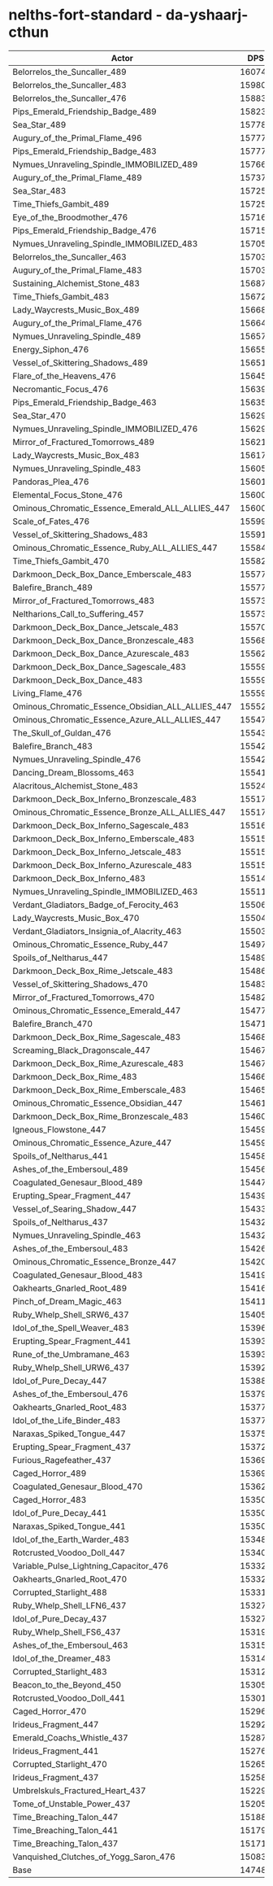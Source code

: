 # nelths-fort-standard - da-yshaarj-cthun
| Actor | DPS | Increase |
|---|:---:|:---:|
|Belorrelos_the_Suncaller_489|160745|8.99%|
|Belorrelos_the_Suncaller_483|159802|8.35%|
|Belorrelos_the_Suncaller_476|158831|7.69%|
|Pips_Emerald_Friendship_Badge_489|158234|7.29%|
|Sea_Star_489|157785|6.99%|
|Augury_of_the_Primal_Flame_496|157776|6.98%|
|Pips_Emerald_Friendship_Badge_483|157770|6.98%|
|Nymues_Unraveling_Spindle_IMMOBILIZED_489|157661|6.90%|
|Augury_of_the_Primal_Flame_489|157371|6.70%|
|Sea_Star_483|157258|6.63%|
|Time_Thiefs_Gambit_489|157255|6.63%|
|Eye_of_the_Broodmother_476|157166|6.57%|
|Pips_Emerald_Friendship_Badge_476|157150|6.56%|
|Nymues_Unraveling_Spindle_IMMOBILIZED_483|157057|6.49%|
|Belorrelos_the_Suncaller_463|157034|6.48%|
|Augury_of_the_Primal_Flame_483|157030|6.47%|
|Sustaining_Alchemist_Stone_483|156870|6.37%|
|Time_Thiefs_Gambit_483|156721|6.26%|
|Lady_Waycrests_Music_Box_489|156680|6.24%|
|Augury_of_the_Primal_Flame_476|156649|6.22%|
|Nymues_Unraveling_Spindle_489|156571|6.16%|
|Energy_Siphon_476|156559|6.15%|
|Vessel_of_Skittering_Shadows_489|156514|6.12%|
|Flare_of_the_Heavens_476|156453|6.08%|
|Necromantic_Focus_476|156399|6.05%|
|Pips_Emerald_Friendship_Badge_463|156352|6.01%|
|Sea_Star_470|156295|5.98%|
|Nymues_Unraveling_Spindle_IMMOBILIZED_476|156294|5.97%|
|Mirror_of_Fractured_Tomorrows_489|156219|5.92%|
|Lady_Waycrests_Music_Box_483|156175|5.89%|
|Nymues_Unraveling_Spindle_483|156051|5.81%|
|Pandoras_Plea_476|156018|5.79%|
|Elemental_Focus_Stone_476|156003|5.78%|
|Ominous_Chromatic_Essence_Emerald_ALL_ALLIES_447|156002|5.78%|
|Scale_of_Fates_476|155994|5.77%|
|Vessel_of_Skittering_Shadows_483|155911|5.72%|
|Ominous_Chromatic_Essence_Ruby_ALL_ALLIES_447|155842|5.67%|
|Time_Thiefs_Gambit_470|155822|5.65%|
|Darkmoon_Deck_Box_Dance_Emberscale_483|155778|5.62%|
|Balefire_Branch_489|155770|5.62%|
|Mirror_of_Fractured_Tomorrows_483|155739|5.60%|
|Neltharions_Call_to_Suffering_457|155730|5.59%|
|Darkmoon_Deck_Box_Dance_Jetscale_483|155700|5.57%|
|Darkmoon_Deck_Box_Dance_Bronzescale_483|155686|5.56%|
|Darkmoon_Deck_Box_Dance_Azurescale_483|155629|5.52%|
|Darkmoon_Deck_Box_Dance_Sagescale_483|155595|5.50%|
|Darkmoon_Deck_Box_Dance_483|155593|5.50%|
|Living_Flame_476|155592|5.50%|
|Ominous_Chromatic_Essence_Obsidian_ALL_ALLIES_447|155526|5.45%|
|Ominous_Chromatic_Essence_Azure_ALL_ALLIES_447|155472|5.42%|
|The_Skull_of_Guldan_476|155430|5.39%|
|Balefire_Branch_483|155428|5.39%|
|Nymues_Unraveling_Spindle_476|155420|5.38%|
|Dancing_Dream_Blossoms_463|155412|5.38%|
|Alacritous_Alchemist_Stone_483|155242|5.26%|
|Darkmoon_Deck_Box_Inferno_Bronzescale_483|155177|5.22%|
|Ominous_Chromatic_Essence_Bronze_ALL_ALLIES_447|155174|5.22%|
|Darkmoon_Deck_Box_Inferno_Sagescale_483|155169|5.21%|
|Darkmoon_Deck_Box_Inferno_Emberscale_483|155158|5.20%|
|Darkmoon_Deck_Box_Inferno_Jetscale_483|155152|5.20%|
|Darkmoon_Deck_Box_Inferno_Azurescale_483|155151|5.20%|
|Darkmoon_Deck_Box_Inferno_483|155147|5.20%|
|Nymues_Unraveling_Spindle_IMMOBILIZED_463|155113|5.17%|
|Verdant_Gladiators_Badge_of_Ferocity_463|155060|5.14%|
|Lady_Waycrests_Music_Box_470|155042|5.13%|
|Verdant_Gladiators_Insignia_of_Alacrity_463|155032|5.12%|
|Ominous_Chromatic_Essence_Ruby_447|154974|5.08%|
|Spoils_of_Neltharus_447|154893|5.02%|
|Darkmoon_Deck_Box_Rime_Jetscale_483|154860|5.00%|
|Vessel_of_Skittering_Shadows_470|154830|4.98%|
|Mirror_of_Fractured_Tomorrows_470|154827|4.98%|
|Ominous_Chromatic_Essence_Emerald_447|154773|4.94%|
|Balefire_Branch_470|154715|4.90%|
|Darkmoon_Deck_Box_Rime_Sagescale_483|154680|4.88%|
|Screaming_Black_Dragonscale_447|154673|4.88%|
|Darkmoon_Deck_Box_Rime_Azurescale_483|154670|4.87%|
|Darkmoon_Deck_Box_Rime_483|154665|4.87%|
|Darkmoon_Deck_Box_Rime_Emberscale_483|154652|4.86%|
|Ominous_Chromatic_Essence_Obsidian_447|154610|4.83%|
|Darkmoon_Deck_Box_Rime_Bronzescale_483|154608|4.83%|
|Igneous_Flowstone_447|154598|4.82%|
|Ominous_Chromatic_Essence_Azure_447|154594|4.82%|
|Spoils_of_Neltharus_441|154586|4.82%|
|Ashes_of_the_Embersoul_489|154560|4.80%|
|Coagulated_Genesaur_Blood_489|154474|4.74%|
|Erupting_Spear_Fragment_447|154391|4.68%|
|Vessel_of_Searing_Shadow_447|154335|4.65%|
|Spoils_of_Neltharus_437|154328|4.64%|
|Nymues_Unraveling_Spindle_463|154326|4.64%|
|Ashes_of_the_Embersoul_483|154264|4.60%|
|Ominous_Chromatic_Essence_Bronze_447|154200|4.55%|
|Coagulated_Genesaur_Blood_483|154193|4.55%|
|Oakhearts_Gnarled_Root_489|154162|4.53%|
|Pinch_of_Dream_Magic_463|154110|4.49%|
|Ruby_Whelp_Shell_SRW6_437|154056|4.46%|
|Idol_of_the_Spell_Weaver_483|153963|4.39%|
|Erupting_Spear_Fragment_441|153938|4.38%|
|Rune_of_the_Umbramane_463|153930|4.37%|
|Ruby_Whelp_Shell_URW6_437|153927|4.37%|
|Idol_of_Pure_Decay_447|153887|4.34%|
|Ashes_of_the_Embersoul_476|153793|4.28%|
|Oakhearts_Gnarled_Root_483|153774|4.27%|
|Idol_of_the_Life_Binder_483|153772|4.26%|
|Naraxas_Spiked_Tongue_447|153757|4.25%|
|Erupting_Spear_Fragment_437|153721|4.23%|
|Furious_Ragefeather_437|153696|4.21%|
|Caged_Horror_489|153692|4.21%|
|Coagulated_Genesaur_Blood_470|153628|4.17%|
|Caged_Horror_483|153509|4.09%|
|Idol_of_Pure_Decay_441|153505|4.08%|
|Naraxas_Spiked_Tongue_441|153505|4.08%|
|Idol_of_the_Earth_Warder_483|153486|4.07%|
|Rotcrusted_Voodoo_Doll_447|153402|4.01%|
|Variable_Pulse_Lightning_Capacitor_476|153329|3.96%|
|Oakhearts_Gnarled_Root_470|153322|3.96%|
|Corrupted_Starlight_488|153317|3.96%|
|Ruby_Whelp_Shell_LFN6_437|153272|3.93%|
|Idol_of_Pure_Decay_437|153270|3.92%|
|Ruby_Whelp_Shell_FS6_437|153195|3.87%|
|Ashes_of_the_Embersoul_463|153152|3.84%|
|Idol_of_the_Dreamer_483|153148|3.84%|
|Corrupted_Starlight_483|153127|3.83%|
|Beacon_to_the_Beyond_450|153056|3.78%|
|Rotcrusted_Voodoo_Doll_441|153011|3.75%|
|Caged_Horror_470|152965|3.72%|
|Irideus_Fragment_447|152926|3.69%|
|Emerald_Coachs_Whistle_437|152873|3.66%|
|Irideus_Fragment_441|152762|3.58%|
|Corrupted_Starlight_470|152657|3.51%|
|Irideus_Fragment_437|152586|3.46%|
|Umbrelskuls_Fractured_Heart_437|152297|3.26%|
|Tome_of_Unstable_Power_437|152051|3.10%|
|Time_Breaching_Talon_447|151880|2.98%|
|Time_Breaching_Talon_441|151790|2.92%|
|Time_Breaching_Talon_437|151712|2.87%|
|Vanquished_Clutches_of_Yogg_Saron_476|150831|2.27%|
|Base|147482|0.00%|
